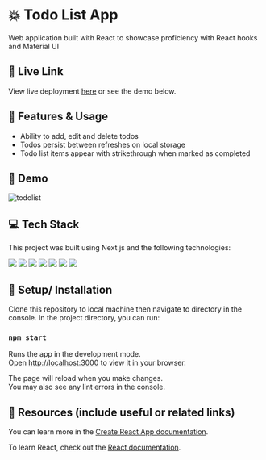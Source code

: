 # 💥 Todo List App  
Web application built with React to showcase proficiency with React hooks and Material UI

## 👻 Live Link
View live deployment [here](https://cristianordonez.github.io/todolist-hooks-app/) or see the demo below. 

## 👾 Features & Usage
- Ability to add, edit and delete todos
- Todos persist between refreshes on local storage
- Todo list items appear with strikethrough when marked as completed

## 🎥 Demo
![todolist](https://user-images.githubusercontent.com/71888675/158305918-b395f324-4290-4a7c-a4a6-e05c1506465b.gif)

## 💻 Tech Stack
This project was built using Next.js and the following technologies: 

<img src="https://img.shields.io/badge/JavaScript-323330?style=for-the-badge&logo=javascript&logoColor=F7DF1E" /> 
<img src="https://img.shields.io/badge/React-20232A?style=for-the-badge&logo=react&logoColor=61DAFB" />
<img src="https://img.shields.io/badge/Material%20UI-007FFF?style=for-the-badge&logo=mui&logoColor=white" /> 
<img src="https://img.shields.io/badge/CSS3-1572B6?style=for-the-badge&logo=css3&logoColor=white" /> 
<img src="https://img.shields.io/badge/npm-CB3837?style=for-the-badge&logo=npm&logoColor=white" />
<img src="https://img.shields.io/badge/eslint-3A33D1?style=for-the-badge&logo=eslint&logoColor=white" />
<img src="https://img.shields.io/badge/prettier-1A2C34?style=for-the-badge&logo=prettier&logoColor=F7BA3E" />


## 🔨 Setup/ Installation 
Clone this repository to local machine then navigate to directory in the console. 
In the project directory, you can run:

### `npm start`

Runs the app in the development mode.\
Open [http://localhost:3000](http://localhost:3000) to view it in your browser.

The page will reload when you make changes.\
You may also see any lint errors in the console.

## 📎 Resources (include useful or related links)
You can learn more in the [Create React App documentation](https://facebook.github.io/create-react-app/docs/getting-started).

To learn React, check out the [React documentation](https://reactjs.org/).

